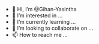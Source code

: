 - 👋 Hi, I’m @Gihan-Yasintha
- 👀 I’m interested in ...
- 🌱 I’m currently learning ...
- 💞️ I’m looking to collaborate on ...
- 📫 How to reach me ...

<!---
Gihan-Yasintha/Gihan-Yasintha is a ✨ special ✨ repository because its `README.md` (this file) appears on your GitHub profile.
You can click the Preview link to take a look at your changes.
--->

